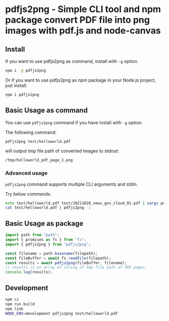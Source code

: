 # pdfjs2png - Simple CLI tool and npm package convert PDF file into png images with pdf.js and node-canvas

## Install

If you want to use pdfjs2png as command, install with `-g` option.

```bash
npm i -g pdfjs2png
```

Or if you want to use pdfjs2png as npm package in your Node.js project, just install.

```bash
npm i pdfjs2png
```

## Basic Usage as command

You can use `pdfjs2png` command if you have install with `-g` option.

The following command:

```bash
pdfjs2png test/helloworld.pdf
```

will output tmp file path of converted images to stdout:

```bash
/tmp/helloworld_pdf_page_1.png
```

### Advanced usage

`pdfjs2png` command supports multiple CLI arguments and stdin.

Try below commands:

```bash
echo test/helloworld.pdf test/20211026_news_gov_cloud_01.pdf | xargs pdfjs2png
cat test/helloworld.pdf | pdfjs2png -i
```

## Basic Usage as package

```typescript
import path from "path";
import { promises as fs } from "fs";
import { pdfjs2png } from "pdfjs2png";

const filename = path.basename(filepath);
const fileBuffer = await fs.readFile(filepath);
const results = await pdfjs2png(fileBuffer, filename);
// results is an array of string of tmp file path of PDF pages.
console.log(results);
```

## Development

```bash
npm ci
npm run build
npm link
NODE_ENV=development pdfjs2png test/helloworld.pdf
```
